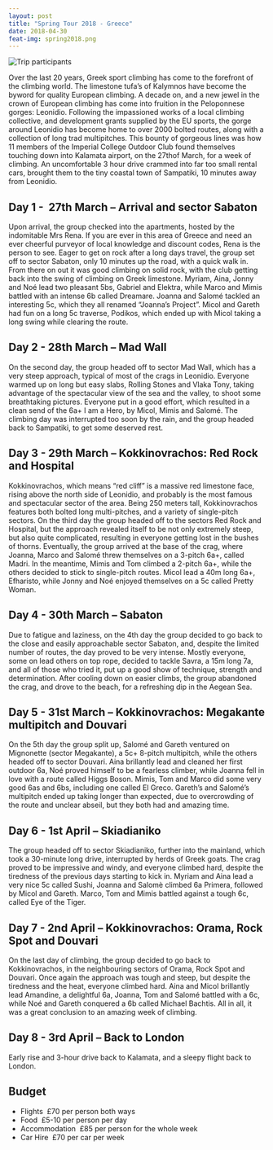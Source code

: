 ```yaml
---
layout: post
title: "Spring Tour 2018 - Greece"
date: 2018-04-30
feat-img: spring2018.png
---
```


![Trip participants](../../../img/posts/spring2018.png)

Over the last 20 years, Greek sport climbing has come to the forefront of the climbing world. The limestone tufa’s of Kalymnos have become the byword for quality European climbing. A decade on, and a new jewel in the crown of European climbing has come into fruition in the Peloponnese gorges: Leonidio. Following the impassioned works of a local climbing collective, and development grants supplied by the EU sports, the gorge around Leonidio has become home to over 2000 bolted routes, along with a collection of long trad multipitches. This bounty of gorgeous lines was how 11 members of the Imperial College Outdoor Club found themselves touching down into Kalamata airport, on the 27thof March, for a week of climbing. An uncomfortable 3 hour drive crammed into far too small rental cars, brought them to the tiny coastal town of Sampatiki, 10 minutes away from Leonidio.

## Day 1 -  27th March – Arrival and sector Sabaton

Upon arrival, the group checked into the apartments, hosted by the indomitable Mrs Rena. If you are ever in this area of Greece and need an ever cheerful purveyor of local knowledge and discount codes, Rena is the person to see. Eager to get on rock after a long days travel, the group set off to sector Sabaton, only 10 minutes up the road, with a quick walk in. From there on out it was good climbing on solid rock, with the club getting back into the swing of climbing on Greek limestone. Myriam, Aina, Jonny and Noé lead two pleasant 5bs, Gabriel and Elektra, while Marco and Mimis battled with an intense 6b called Dreamare. Joanna and Salomé tackled an interesting 5c, which they all renamed “Joanna’s Project”. Micol and Gareth had fun on a long 5c traverse, Podikos, which ended up with Micol taking a long swing while clearing the route.

## Day 2 - 28th March – Mad Wall

On the second day, the group headed off to sector Mad Wall, which has a very steep approach, typical of most of the crags in Leonidio. Everyone warmed up on long but easy slabs, Rolling Stones and Vlaka Tony, taking advantage of the spectacular view of the sea and the valley, to shoot some breathtaking pictures. Everyone put in a good effort, which resulted in a clean send of the 6a+ I am a Hero, by Micol, Mimis and Salomé. The climbing day was interrupted too soon by the rain, and the group headed back to Sampatiki, to get some deserved rest.

## Day 3 - 29th March – Kokkinovrachos: Red Rock and Hospital

Kokkinovrachos, which means “red cliff” is a massive red limestone face, rising above the north side of Leonidio, and probably is the most famous and spectacular sector of the area. Being 250 meters tall, Kokkinovrachos features both bolted long multi-pitches, and a variety of single-pitch sectors. On the third day the group headed off to the sectors Red Rock and Hospital, but the approach revealed itself to be not only extremely steep, but also quite complicated, resulting in everyone getting lost in the bushes of thorns. Eventually, the group arrived at the base of the crag, where Joanna, Marco and Salomé threw themselves on a 3-pitch 6a+, called Madri. In the meantime, Mimis and Tom climbed a 2-pitch 6a+, while the others decided to stick to single-pitch routes. Micol lead a 40m long 6a+, Efharisto, while Jonny and Noé enjoyed themselves on a 5c called Pretty Woman.

## Day 4 - 30th March – Sabaton

Due to fatigue and laziness, on the 4th day the group decided to go back to the close and easily approachable sector Sabaton, and, despite the limited number of routes, the day proved to be very intense. Mostly everyone, some on lead others on top rope, decided to tackle Savra, a 15m long 7a, and all of those who tried it, put up a good show of technique, strength and determination. After cooling down on easier climbs, the group abandoned the crag, and drove to the beach, for a refreshing dip in the Aegean Sea.

## Day 5 - 31st March – Kokkinovrachos: Megakante multipitch and Douvari

On the 5th day the group split up, Salomé and Gareth ventured on Mignonette (sector Megakante), a 5c+ 8-pitch multipitch, while the others headed off to sector Douvari. Aina brillantly lead and cleaned her first  outdoor 6a, Noé proved himself to be a fearless climber, while Joanna fell in love with a route called Higgs Boson. Mimis, Tom and Marco did some very good 6as and 6bs, including one called El Greco. Gareth’s and Salomé’s multipitch ended up taking longer than expected, due to overcrowding of the route and unclear abseil, but they both had and amazing time.

## Day 6 - 1st April – Skiadianiko

The group headed off to sector Skiadianiko, further into the mainland, which took a 30-minute long drive, interrupted by herds of Greek goats. The crag proved to be impressive and windy, and everyone climbed hard, despite the tiredness of the previous days starting to kick in. Myriam and Aina lead a very nice 5c called Sushi, Joanna and Salomè climbed 6a Primera, followed by Micol and Gareth. Marco, Tom and Mimis battled against a tough 6c, called Eye of the Tiger.

## Day 7 - 2nd April – Kokkinovrachos: Orama, Rock Spot and Douvari

On the last day of climbing, the group decided to go back to Kokkinovrachos, in the neighbouring sectors of Orama, Rock Spot and Douvari. Once again the approach was tough and steep, but despite the tiredness and the heat, everyone climbed hard. Aina and Micol brillantly lead Amandine, a delightful 6a, Joanna, Tom and Salomé battled with a 6c, while Noé and Gareth conquered a 6b called Michael Bachtis. All in all, it was a great conclusion to an amazing week of climbing.

## Day 8 - 3rd April – Back to London

Early rise and 3-hour drive back to Kalamata, and a sleepy flight back to London.

## Budget

* Flights  £70 per person both ways
* Food  £5-10 per person per day
* Accommodation  £85 per person for the whole week
* Car Hire  £70 per car per week

